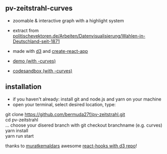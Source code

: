 ## pv-zeitstrahl-curves

- zoomable & interactive graph with a highlight system  
- extract from [politischevektoren.de/Arbeiten/Datenvisualisierung/Wahlen-in-Deutschland-seit-1871](https://politischevektoren.de/Arbeiten/Datenvisualisierung/Wahlen-in-Deutschland-seit-1871)

- made with [d3](https://github.com/d3/d3) and [create-react-app](https://github.com/facebook/create-react-app)  
- [demo (with -curves)](https://bermuda27f.github.io/pv-zeitstrahl/)
- [codesandbox (with -curves)](https://codesandbox.io/s/pv-zeitstrahl-ikqxkw)

## installation

- if you haven't already: install git and node.js and yarn on your machine
- open your terminal, select desired location, type: 

git clone https://github.com/bermuda27f/pv-zeitstrahl.git  
cd pv-zeitstrahl  
... choose your disered branch with git checkout branchname (e.g. curves) 
yarn install  
yarn run start  

thanks to [muratkemaldars](https://github.com/muratkemaldar) awesome [react-hooks with d3 repo](https://github.com/muratkemaldar/using-react-hooks-with-d3)!
